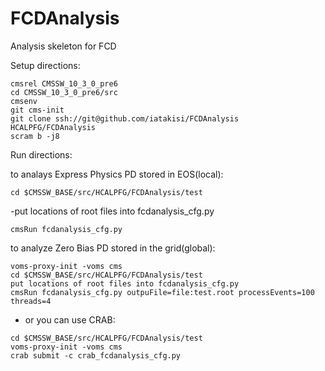 # FCDAnalysis
Analysis skeleton for FCD

Setup directions:
```
cmsrel CMSSW_10_3_0_pre6
cd CMSSW_10_3_0_pre6/src
cmsenv
git cms-init
git clone ssh://git@github.com/iatakisi/FCDAnalysis HCALPFG/FCDAnalysis
scram b -j8
```

Run directions:

to analays Express Physics PD stored in EOS(local):
```
cd $CMSSW_BASE/src/HCALPFG/FCDAnalysis/test
```
-put locations of root files into fcdanalysis_cfg.py
```
cmsRun fcdanalysis_cfg.py 
```

to analyze Zero Bias PD stored in the grid(global):
```
voms-proxy-init -voms cms
cd $CMSSW_BASE/src/HCALPFG/FCDAnalysis/test
put locations of root files into fcdanalysis_cfg.py
cmsRun fcdanalysis_cfg.py outpuFile=file:test.root processEvents=100 threads=4
```

- or you can use CRAB:
```
cd $CMSSW_BASE/src/HCALPFG/FCDAnalysis/test
voms-proxy-init -voms cms
crab submit -c crab_fcdanalysis_cfg.py
```
